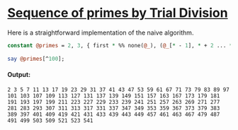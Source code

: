 [1]: http://rosettacode.org/wiki/Sequence_of_primes_by_Trial_Division

# [Sequence of primes by Trial Division][1]

Here is a straightforward implementation of the naive algorithm.

```perl
constant @primes = 2, 3, { first * %% none(@_), (@_[* - 1], * + 2 ... *) } ... *;
 
say @primes[^100];
```

#### Output:
```
2 3 5 7 11 13 17 19 23 29 31 37 41 43 47 53 59 61 67 71 73 79 83 89 97 101 103 107 109 113 127 131 137 139 149 151 157 163 167 173 179 181 191 193 197 199 211 223 227 229 233 239 241 251 257 263 269 271 277 281 283 293 307 311 313 317 331 337 347 349 353 359 367 373 379 383 389 397 401 409 419 421 431 433 439 443 449 457 461 463 467 479 487 491 499 503 509 521 523 541
```